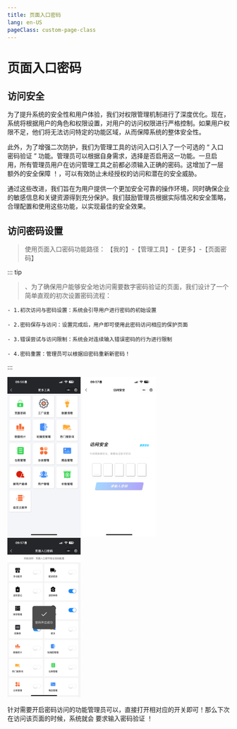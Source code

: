 ```yaml
---
title: 页面入口密码
lang: en-US
pageClass: custom-page-class
---
```


# 页面入口密码

## 访问安全

为了提升系统的安全性和用户体验，我们对权限管理机制进行了深度优化。现在，系统将根据用户的角色和权限设置，对用户的访问权限进行严格控制。如果用户权限不足，他们将无法访问特定的功能区域，从而保障系统的整体安全性。

此外，为了增强二次防护，我们为管理工具的访问入口引入了一个可选的<span class="weight-text"> “ 入口密码验证 ” </span>功能。管理员可以根据自身需求，选择是否启用这一功能。一旦启用，所有管理员用户在访问管理工具之前都必须输入正确的密码。这增加了一层<span class="highlight-text"> 额外的安全保障 ！</span>，可以有效防止未经授权的访问和潜在的安全威胁。

通过这些改进，我们旨在为用户提供一个更加安全可靠的操作环境，同时确保企业的敏感信息和关键资源得到充分保护。我们鼓励管理员根据实际情况和安全策略，合理配置和使用这些功能，以实现最佳的安全效果。

## 访问密码设置

>使用页面入口密码功能路径：<span class="underline-text"> 【我的】-【管理工具】-【更多】-【页面密码】 </span>



::: tip
>、为了确保用户能够安全地访问需要数字密码验证的页面，我们设计了一个简单直观的初次设置密码流程：

```
- 1.初次访问与密码设置：系统会引导用户进行密码的初始设置

- 2.密码保存与访问：设置完成后，用户即可使用此密码访问相应的保护页面

- 3.错误尝试与访问限制：系统会对连续输入错误密码的行为进行限制

- 4.密码重置：管理员可以根据旧密码重新新密码！
```

:::


<div class="inline-container">
    <img src="/public/img/safe/password/password-7.png" alt="" class="fancybox" data-fancybox="gallery" width="33%">
    <img src="/public/img/safe/password/password-8.png" alt="" class="fancybox" data-fancybox="gallery" width="33%">
    <img src="/public/img/safe/password/password-9.png" alt="" class="fancybox" data-fancybox="gallery" width="33%">
</div>


针对需要开启密码访问的功能管理员可以，直接打开相对应的开关即可！那么下次在访问该页面的时候，系统就会<span class="highlight-text"> 要求输入密码验证 </span>！
